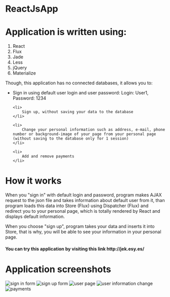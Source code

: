 <h1>ReactJsApp</h1>

<h1>Application is written using:</h1>
<ol>
	<li>React</li>
	<li>Flux</li>
	<li>Jade</li>
	<li>Less</li>
	<li>jQuery</li>
	<li>Materialize</li>
</ol>

<p>
	Though, this application has no connected databases, it allows you to:
</p>
<ul>
	<li>
		Sign in using default user login and user password: Login: User1, Password: 1234
	</li>
	
	<li>
		Sign up, without saving your data to the database 
	</li>

	<li>
		Change your personal information such as address, e-mail, phone number or background-image of your page from your personal page (without saving to the database only for 1 session)	
	</li>

	<li>
		Add and remove payments 
	</li>
</ul>

<h1>How it works</h1>
<p>When you "sign in" with default login and password, program makes AJAX request to the json file and takes information about default user from it, than program loads this data into Store (Flux) using Dispatcher (Flux) and redirect you to your personal page, which is totally rendered by React and displays default information.</p>
<p>When you choose "sign up", program takes your data and inserts it into Store, that is why, you will be able to see your information in your personal page.</p>

<h4>You can try this application by visiting this link http://jek.esy.es/</h4>

<h1>Application screenshots</h1>

![sign in form](https://cloud.githubusercontent.com/assets/15168071/13574979/38c1ef38-e48f-11e5-9a9a-83c328c2bca6.png)
![sign up form](https://cloud.githubusercontent.com/assets/15168071/13574981/3b2105d4-e48f-11e5-8e2c-0a8600072d5b.png)
![user page](https://cloud.githubusercontent.com/assets/15168071/13574985/3d4ca3ae-e48f-11e5-9894-683243012311.png)
![user information change](https://cloud.githubusercontent.com/assets/15168071/13574988/40dd3eb6-e48f-11e5-92f1-ef0f6c629662.png)
![payments](https://cloud.githubusercontent.com/assets/15168071/13574994/442eabd6-e48f-11e5-95d7-e4939652f65c.png)
